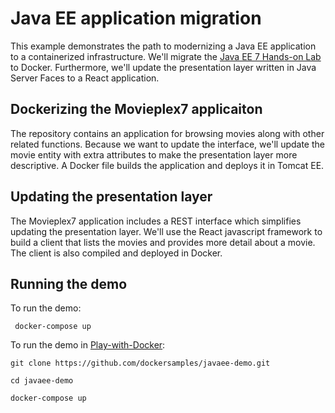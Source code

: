 # Java EE application migration

This example demonstrates the path to modernizing a Java EE application to a containerized infrastructure. We'll migrate the [Java EE 7 Hands-on Lab](https://github.com/javaee-samples/javaee7-hol) to Docker. Furthermore, we'll update the presentation layer written in Java Server Faces to a React application.

## Dockerizing the Movieplex7 applicaiton

The repository contains an application for browsing movies along with other related functions. Because we want to update the interface, we'll update the movie entity with extra attributes to make the presentation layer more descriptive. A Docker file builds the application and deploys it in Tomcat EE.

## Updating the presentation layer

The Movieplex7 application includes a REST interface which simplifies updating the presentation layer. We'll use the React javascript framework to build a client that lists the movies and provides more detail about a movie. The client is also compiled and deployed in Docker.

## Running the demo

To run the demo:

``` docker-compose up```

To run the demo in [Play-with-Docker](http://labs.play-with-docker.com/):

```
git clone https://github.com/dockersamples/javaee-demo.git

cd javaee-demo

docker-compose up
```
